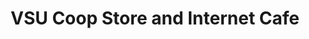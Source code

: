 ---
title: "VSU Coop Store and Internet Cafe"
url: /baybay-city/vsu-coop-store-and-internet-cafe/
shop: shop
---